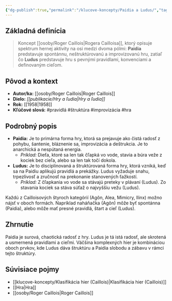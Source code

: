 ```yaml
---
{"dg-publish":true,"permalink":"/klucove-koncepty/Paidia a Ludus/","tags":["definicia","teoria-hier","caillois","ludologia"],"created":"2025-06-21T01:47:59.790+02:00","updated":"2025-06-28T19:49:23.284+02:00"}
---
```


## Základná definícia

> Koncept [[osoby/Roger Caillois\|Rogera Cailloisa]], ktorý opisuje spektrum hernej aktivity na osi medzi dvoma pólmi: **Paidia** predstavuje spontánnu, neštruktúrovanú a improvizovanú hru, zatiaľ čo **Ludus** predstavuje hru s pevnými pravidlami, konvenciami a definovaným cieľom.

## Pôvod a kontext

* **Autor/ka:** [[osoby/Roger Caillois\|Roger Caillois]]
* **Dielo:** *[[publikacie/Hry a ľudia\|Hry a ľudia]]*
* **Rok:** [[1958\|1958]]
* **Kľúčové slová:** #pravidlá #štruktúra #improvizácia #hra

## Podrobný popis

* **Paidia:** Je to primárna forma hry, ktorá sa prejavuje ako čistá radosť z pohybu, šantenie, bláznenie sa, improvizácia a deštrukcia. Je to anarchická a nespútaná energia.
    * *Príklad:* Dieťa, ktoré sa len tak čľapká vo vode, stavia a búra veže z kociek bez cieľa, alebo sa len tak točí dokola.
* **Ludus:** Je to disciplinovaná a štruktúrovaná forma hry, ktorá vzniká, keď sa na Paidiu aplikujú pravidlá a prekážky. Ludus vyžaduje snahu, trpezlivosť a zručnosť na prekonanie stanovených ťažkostí.
    * *Príklad:* Z čľapkania vo vode sa stávajú preteky v plávaní (Ludus). Zo stavania kociek sa stáva súťaž o najvyššiu vežu (Ludus).

Každú z Cailloisových štyroch kategórií (Agôn, Alea, Mimicry, Ilinx) možno nájsť v oboch formách. Napríklad naháňačka (Agôn) môže byť spontánna (Paidia), alebo môže mať presné pravidlá, štart a cieľ (Ludus).

## Zhrnutie

Paidia je surová, chaotická radosť z hry. Ludus je tá istá radosť, ale skrotená a usmernená pravidlami a cieľmi. Väčšina komplexných hier je kombináciou oboch prvkov, kde Ludus dáva štruktúru a Paidia slobodu a zábavu v rámci tejto štruktúry.

## Súvisiace pojmy

* [[klucove-koncepty/Klasifikácia hier (Caillois)\|Klasifikácia hier (Caillois)]]
* [[Hra\|Hra]]
* [[osoby/Roger Caillois\|Roger Caillois]]